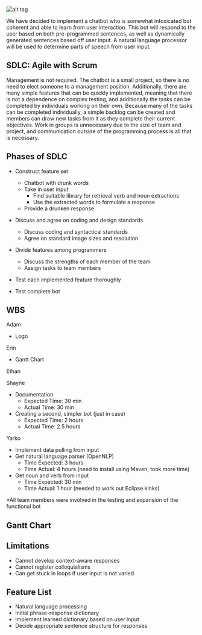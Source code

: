 ![alt tag](https://raw.github.com/yarko3/assignment2/master/drunkbot/Logo_small.png)


We have decided to implement a chatbot who is somewhat intoxicated but coherent and able to learn from user interaction. This bot will respond to the user based on both pre-programmed sentences, as well as dynamically generated sentences based off user input. A natural language processor will be used to determine parts of speech from user input. 

SDLC: Agile with Scrum
-----------------------------
Management is not required. The chatbot is a small project, so there is no need to elect someone to a management position. Additionally, there are many simple features that can be quickly implemented, meaning that there is not a dependence on complex testing, and additionally the tasks can be completed by individuals working on their own. Because many of the tasks can be completed individually, a simple backlog can be created and members can draw new tasks from it as they complete their current objectives. Work in groups is unnecessary due to the size of team and project, and communication outside of the programming process is all that is necessary.

Phases of SDLC
--------------
* Construct feature set
  * Chatbot with drunk words
  * Take in user input
     * Find suitable library for retrieval verb and noun extractions
     * Use the extracted words to formulate a response
  * Provide a drunken response

* Discuss and agree on coding and design standards
  * Discuss coding and syntactical standards 
  * Agree on standard image sizes and resolution

* Divide features among programmers
  * Discuss the strengths of each member of the team
  * Assign tasks to team members

* Test each implemented feature thoroughly

* Test complete bot

WBS
---


Adam
* Logo


Erin
* Gantt Chart


Ethan

Shayne
* Documentation
   * Expected Time: 30 min
   * Actual Time: 30 min
* Creating a second, simpler bot (just in case)
   * Expected Time: 2 hours
   * Actual Time: 2.5 hours

Yarko
* Implement data pulling from input
* Get natural language parser (OpenNLP)
   * Time Expected: 3 hours
   * Time Actual: 4 hours (need to install using Maven, took more time)
* Get noun and verb from input
   * Time Expected: 30 min
   * Time Actual: 1 hour (needed to work out Eclipse kinks)

*All team members were involved in the testing and expansion of the functional bot


Gantt Chart
-----------

Limitations
-----------
* Cannot develop context-aware responses
* Cannot register colloquialisms
* Can get stuck in loops if user input is not varied


Feature List
-------------
* Natural language processing
* Initial phrase-response dictionary
* Implement learned dictionary based on user input
* Decide appropriate sentence structure for responses
